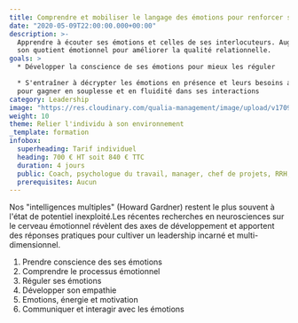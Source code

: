```yaml
---
title: Comprendre et mobiliser le langage des émotions pour renforcer son leadership
date: "2020-05-09T22:00:00.000+00:00"
description: >-
  Apprendre à écouter ses émotions et celles de ses interlocuteurs. Augmenter
  son quotient émotionnel pour améliorer la qualité relationnelle.
goals: >
  * Développer la conscience de ses émotions pour mieux les réguler

  * S'entraîner à décrypter les émotions en présence et leurs besoins associés
  pour gagner en souplesse et en fluidité dans ses interactions
category: Leadership
image: "https://res.cloudinary.com/qualia-management/image/upload/v1709193921/flower_xtyxkp.jpg"
weight: 10
theme: Relier l'individu à son environnement
_template: formation
infobox:
  superheading: Tarif individuel
  heading: 700 € HT soit 840 € TTC
  duration: 4 jours
  public: Coach, psychologue du travail, manager, chef de projets, RRH, consultant
  prerequisites: Aucun
---
```


Nos "intelligences multiples" (Howard Gardner) restent le plus souvent à l'état de potentiel inexploité.Les récentes recherches en neurosciences sur le cerveau émotionnel révèlent des axes de développement et apportent des réponses pratiques pour cultiver un leadership incarné et multi-dimensionnel.

1. Prendre conscience des ses émotions
2. Comprendre le processus émotionnel
3. Réguler ses émotions
4. Développer son empathie
5. Emotions, énergie et motivation
6. Communiquer et interagir avec les émotions
